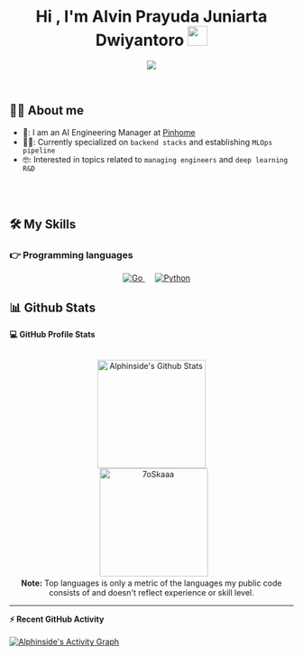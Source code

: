 <h1 align="center">Hi , I'm Alvin Prayuda Juniarta Dwiyantoro <img src="https://media.giphy.com/media/hvRJCLFzcasrR4ia7z/giphy.gif" width="35"></h1>
<p align="center">
  <a href="https://github.com/DenverCoder1/readme-typing-svg"><img src="https://readme-typing-svg.herokuapp.com?lines=Engineering+Manager;AI+Engineer;Deep+Learning+Enthusiast&center=true&width=500&height=50"></a>
</p>


<br>

## :sassy_man:  About me
- 🏢: I am an AI Engineering Manager at [Pinhome](https://www.pinhome.id/)
- 🧑‍💻: Currently specialized on `backend stacks` and establishing `MLOps pipeline`
- 🤓: Interested in topics related to `managing engineers` and `deep learning R&D`

<br>
<br>

## 🛠️ My Skills

### 👉 Programming languages

<p align="center"> 
  &emsp;
  <a href="https://go.dev/" target="_blank"> 
    <img alt="Go" src="https://img.shields.io/badge/go-%2300ADD8.svg?style=plastic&logo=go&logoColor=white">
  </a>
  &emsp;
   <a href="https://www.python.org" target="_blank">
    <img alt="Python" src="https://img.shields.io/badge/Python%20-%2314354C.svg?style=plastic&logo=python&logoColor=white">
  </a>
</p>

## 📊 Github Stats



  <summary><b>💻 GitHub Profile Stats</b></summary>
  <br/>
  <p align="center">
    <a href="https://github.com/alphinside/github-readme-stats"><img alt="Alphinside's Github Stats" src="https://github-readme-stats.vercel.app/api?username=alphinside&show_icons=true&count_private=true&theme=algolia" height="192px"/></a>
<br/>
  &nbsp;
	  <img src="https://github-readme-stats.vercel.app/api/top-langs?username=alphinside&langs_count=10&show_icons=true&locale=en&layout=compact&theme=algolia" alt="7oSkaaa" height="192px"/>
  <br/>
  <b>Note:</b> Top languages is only a metric of the languages my public code consists of and doesn't reflect experience or skill level.
  </p>

----

  <summary><b>⚡ Recent GitHub Activity</b></summary>
  <br/>
   <a href="https://github.com/alphinside"><img alt="Alphinside's Activity Graph" src="https://activity-graph.herokuapp.com/graph?username=alphinside&custom_title=alphinside's%20Contribution%20Graph&theme=react-dark" /></a>
  <br/>


<br/>
